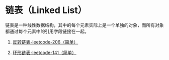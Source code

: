 # 链表（Linked List）

链表是一种线性数据结构，其中的每个元素实际上是一个单独的对象，而所有对象都通过每个元素中的引用字段链接在一起。


1. [反转链表-leetcode-206（简单）](https://leetcode-cn.com/problems/reverse-linked-list/)


2. [环形链表-leetcode-141（简单）](https://leetcode-cn.com/problems/linked-list-cycle/)